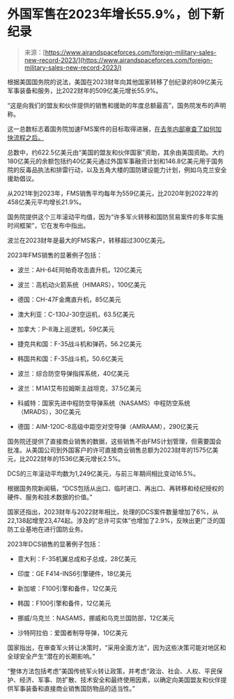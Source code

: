 <!--yml

类别：未分类

日期：2024-05-27 14:58:55

-->

# 外国军售在2023年增长55.9%，创下新纪录

> 来源：[https://www.airandspaceforces.com/foreign-military-sales-new-record-2023/](https://www.airandspaceforces.com/foreign-military-sales-new-record-2023/)

根据美国国务院的说法，美国在2023财年向其他国家转移了创纪录的809亿美元军事装备和服务，比2022财年的509亿美元增长55.9%。

“这是向我们的盟友和伙伴提供的销售和援助的年度总额最高”，国务院发布的声明称。

这一总数标志着国务院加速FMS案件的目标取得进展，[在去年内部审查了如何加快流程之后。](https://www.state.gov/fms-2023-retooling-foreign-military-sales-for-an-age-of-strategic-competition/)

总数中，约622.5亿美元由“美国的盟友和伙伴国家”资助，其余由美国资助。大约180亿美元的余额包括约40亿美元通过外国军事融资计划和146.8亿美元用于国务院的反毒品执法和排雷行动，以及五角大楼的国防建设能力计划，例如乌克兰安全援助倡议。

从2021年到2023年，FMS销售平均每年为559亿美元，比2020年到2022年的458亿美元平均增长21.9%。

国务院提供这个三年滚动平均值，因为“许多军火转移和国防贸易案件的多年实施时间框架”，它在发布中指出。

波兰在2023财年是最大的FMS客户，转移超过300亿美元。

2023年FMS销售的显著例子包括：

+   波兰：AH-64E阿帕奇攻击直升机，120亿美元

+   波兰：高机动火箭系统（HIMARS），100亿美元

+   德国：CH-47F金鹰直升机，85亿美元

+   澳大利亚：C-130J-30空运机，63.5亿美元

+   加拿大：P-8海上巡逻机，59亿美元

+   捷克共和国：F-35战斗机和弹药，56.2亿美元

+   韩国共和国：F-35战斗机，50.6亿美元

+   波兰：综合防空导弹指挥系统，40亿美元

+   波兰：M1A1艾布拉姆斯主战坦克，37.5亿美元

+   科威特：国家先进中程防空导弹系统（NASAMS）中程防空系统（MRADS），30亿美元

+   德国：AIM-120C-8高级中距空对空导弹（AMRAAM），290亿美元

国务院还提供了直接商业销售的数据，这些销售不由FMS计划管理，但需要国会批准。从美国公司到外国客户的许可直接商业销售总额为2023财年的1575亿美元，比2022财年的1536亿美元增长2.5%。

DCS的三年滚动平均数为1,249亿美元，与前三年期间相比变动16.5%。

根据国务院新闻稿，“DCS包括从出口、临时进口、再出口、再转移和经纪授权的硬件、服务和技术数据的价值。”

国家还指出，2023财年与2022财年相比，处理的DCS案件数量增加了6%，从22,138起增至23,474起。涉及的“总许可实体”也增加了2.9%，反映出更广泛的国防工业基地在进行国防业务。

2023年DCS销售的显著例子包括：

+   意大利：F-35机翼总成和子总成，28亿美元

+   印度：GE F414-INS6引擎硬件，18亿美元

+   新加坡：F100引擎和备件，12亿美元

+   韩国：F100引擎和备件，12亿美元

+   挪威/乌克兰：NASAMS，挪威和乌克兰国防部，12亿美元

+   沙特阿拉伯：爱国者制导导弹，10亿美元

国家指出，在审查军火转让决策时，“采用全面方法”，因为这些决策可能对地区和全球安全产生“潜在的长期影响。”

“整体方法包括考虑”美国传统军火转让政策，并考虑“政治、社会、人权、平民保护、经济、军事、防扩散、技术安全和最终使用因素，以确定向美国盟友和伙伴提供军事装备和直接商业销售国防物品的适当性。”
